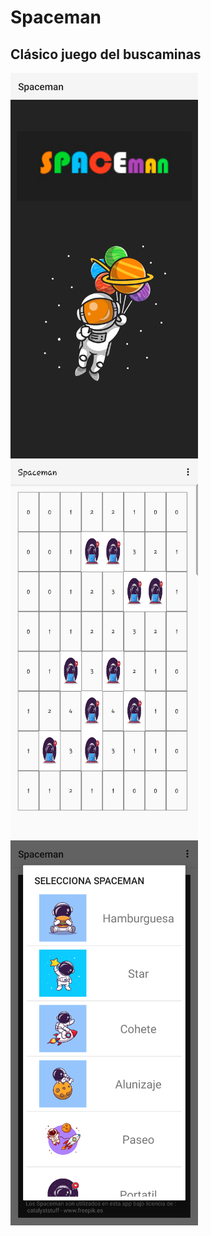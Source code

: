 # Spaceman
## Clásico juego del buscaminas
<img src="https://github.com/JAlvarezGar/Spaceman/blob/Spaceman/assets/splash.png" width="300px">
<img src="https://github.com/JAlvarezGar/Spaceman/blob/Spaceman/assets/jugando.jpg" width="300px">
<img src="https://github.com/JAlvarezGar/Spaceman/blob/Spaceman/assets/Screenshot_1626339050.png" width="300px">
